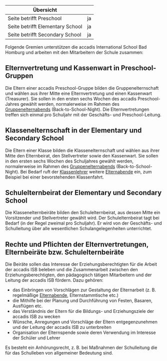 | Übersicht | |
| --- | --- |
| Seite betrifft Preschool | ja |
| Seite betrifft Elementary School | ja |
| Seite betrifft Secondary School | ja |

Folgende Gremien unterstützen die accadis International School Bad Homburg und arbeiten mit den Mitarbeitern der Schule zusammen:

## Elternvertretung und Kassenwart in Preschool-Gruppen 

Die Eltern einer accadis Preschool-Gruppe bilden die Gruppenelternschaft und wählen aus ihrer Mitte eine Elternvertretung und einen Kassenwart (Treasurer). Sie sollen in den ersten sechs Wochen des accadis Preschool-Jahres gewählt werden, normalerweise im Rahmen des [Gruppenelternabends](/ISB-Eltern-wiki/de/Elternabende,_Elterngespr%C3%A4che_und_Elternsprechtage "Elternabende, Elterngespräche und Elternsprechtage") (Back-to-School-Night). Die Elternvertretungen treffen sich einmal pro Schuljahr mit der Geschäfts- und Preschool-Leitung.

## Klassenelternschaft in der Elementary und Secondary School 

Die Eltern einer Klasse bilden die Klassenelternschaft und wählen aus ihrer Mitte den Elternbeirat, den Stellvertreter sowie den Kassenwart. Sie sollen in den ersten sechs Wochen des Schuljahres gewählt werden, normalerweise im Rahmen des [Gruppenelternabends](/ISB-Eltern-wiki/de/Elternabende,_Elterngespr%C3%A4che_und_Elternsprechtage "Elternabende, Elterngespräche und Elternsprechtage") (Back-to-School-Night). Bei Bedarf ruft der [Klassenlehrer](/ISB-Eltern-wiki/de/Klassenleitung_und_Fachlehrer "Klassenleitung und Fachlehrer") weitere [Elternabende](/ISB-Eltern-wiki/de/Elternabende,_Elterngespr%C3%A4che_und_Elternsprechtage "Elternabende, Elterngespräche und Elternsprechtage") ein, zum Beispiel bei einer bevorstehenden Klassenfahrt.

## Schulelternbeirat der Elementary und Secondary School 

Die Klassenelternbeiräte bilden den Schulelternbeirat, aus dessen Mitte ein Vorsitzender und Stellvertreter gewählt wird. Der Schulelternbeirat tagt bei Bedarf (in der Regel zweimal pro Schuljahr). Er wird von der Geschäfts- und Schulleitung über alle wesentlichen Schulangelegenheiten unterrichtet.

## Rechte und Pflichten der Elternvertretungen, Elternbeiräte bzw. Schulelternbeiräte 

Die Beiräte sollen das Interesse der Erziehungsberechtigten für die Arbeit der accadis ISB beleben und die Zusammenarbeit zwischen den Erziehungsberechtigten, den pädagogisch tätigen Mitarbeitern und der Leitung der accadis ISB fördern. Dazu gehören:

-   das Einbringen von Vorschlägen zur Gestaltung der Elternarbeit (z. B. regelmäßige [Elternabende](/ISB-Eltern-wiki/de/Elternabende,_Elterngespr%C3%A4che_und_Elternsprechtage "Elternabende, Elterngespräche und Elternsprechtage"), Elternstammtische etc.)
-   die Mithilfe bei der Planung und Durchführung von Festen, Basaren, Ausflügen etc.
-   das Verständnis der Eltern für die Bildungs- und Erziehungsziele der accadis ISB zu wecken
-   Wünsche, Anregungen und Vorschläge der Eltern entgegenzunehmen und der Leitung der accadis ISB zu unterbreiten
-   Organisation der Elternspende sowie deren Verwendung im Interesse der Schüler und Lehrer

Es besteht ein Anhörungsrecht, z. B. bei Maßnahmen der Schulleitung die für das Schulleben von allgemeiner Bedeutung sind.